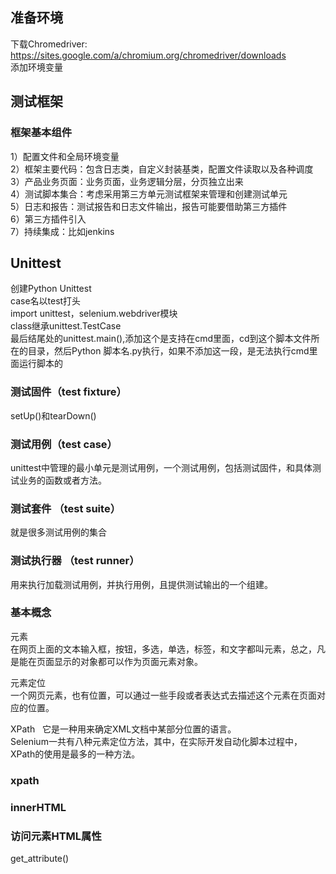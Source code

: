 ## 准备环境
下载Chromedriver:  
https://sites.google.com/a/chromium.org/chromedriver/downloads    
添加环境变量  

## 测试框架  
### 框架基本组件   
1）配置文件和全局环境变量      
2）框架主要代码：包含日志类，自定义封装基类，配置文件读取以及各种调度    
3）产品业务页面：业务页面，业务逻辑分层，分页独立出来   
4）测试脚本集合：考虑采用第三方单元测试框架来管理和创建测试单元      
5）日志和报告：测试报告和日志文件输出，报告可能要借助第三方插件     
6）第三方插件引入    
7）持续集成：比如jenkins   

## Unittest
创建Python Unittest  
case名以test打头  
import unittest，selenium.webdriver模块  
class继承unittest.TestCase   
最后结尾处的unittest.main(),添加这个是支持在cmd里面，cd到这个脚本文件所在的目录，然后Python 脚本名.py执行，如果不添加这一段，是无法执行cmd里面运行脚本的    
### 测试固件（test fixture）   
setUp()和tearDown()    

### 测试用例（test case）     
unittest中管理的最小单元是测试用例，一个测试用例，包括测试固件，和具体测试业务的函数或者方法。   

### 测试套件 （test suite）     
就是很多测试用例的集合    

### 测试执行器 （test runner）     
用来执行加载测试用例，并执行用例，且提供测试输出的一个组建。    

### 基本概念  
元素  
在网页上面的文本输入框，按钮，多选，单选，标签，和文字都叫元素，总之，凡是能在页面显示的对象都可以作为页面元素对象。
  
元素定位  
一个网页元素，也有位置，可以通过一些手段或者表达式去描述这个元素在页面对应的位置。   
   
XPath  
它是一种用来确定XML文档中某部分位置的语言。  
Selenium一共有八种元素定位方法，其中，在实际开发自动化脚本过程中，XPath的使用是最多的一种方法。  

### xpath
### innerHTML
### 访问元素HTML属性
get_attribute()  

